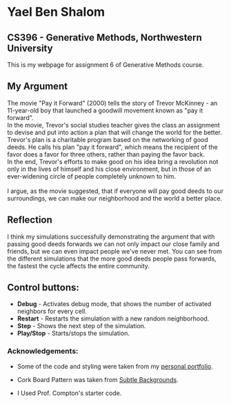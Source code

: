 # Yael Ben Shalom
## CS396 - Generative Methods, Northwestern University


This is my webpage for assignment 6 of Generative Methods course.


## My Argument
The movie "Pay it Forward" (2000) tells the story of Trevor McKinney - an 11-year-old boy that launched a goodwill movement known as "pay it forward".<br>
In the movie, Trevor's social studies teacher gives the class an assignment to devise and put into action a plan that will change the world for the better.<br>
Trevor's plan is a charitable program based on the networking of good deeds. He calls his plan "pay it forward", which means the recipient of the favor does a favor for three others, rather than paying the favor back.<br>
In the end, Trevor's efforts to make good on his idea bring a revolution not only in the lives of himself and his close environment, but in those of an ever-widening circle of people completely unknown to him.<br><br>
I argue, as the movie suggested, that if everyone will pay good deeds to our surroundings, we can make our neighborhood and the world a better place. 


## Reflection 
I think my simulations successfully demonstrating the argument that with passing good deeds forwards we can not only impact our close family and friends, but we can even impact people we've never met. You can see from the different simulations that the more good deeds people pass forwards, the fastest the cycle affects the entire community. 


## Control buttons:
* **Debug** - Activates debug mode, that shows the number of activated neighbors for every cell.
* **Restart** - Restarts the simulation with a new random neighborhood. 
* **Step** - Shows the next step of the simulation.
* **Play/Stop** - Starts/stops the simulation.




### Acknowledgements:
* Some of the code and styling were taken from my [personal portfolio](https://yaelbenshalom.github.io).

* Cork Board Pattern was taken from [Subtle Backgrounds](https://www.toptal.com/designers/subtlepatterns/cork-board-pattern/).

* I Used Prof. Compton's starter code.

